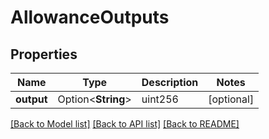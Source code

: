 # AllowanceOutputs

## Properties

Name | Type | Description | Notes
------------ | ------------- | ------------- | -------------
**output** | Option<**String**> | uint256 | [optional]

[[Back to Model list]](../README.md#documentation-for-models) [[Back to API list]](../README.md#documentation-for-api-endpoints) [[Back to README]](../README.md)



